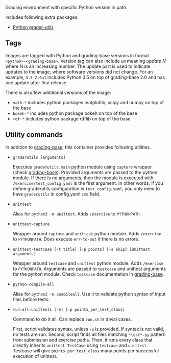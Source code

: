 Grading environment with specific Python version in path.

Includes following extra packages:

 * [Python grader-utils](https://github.com/aalto-letech/python-grader-utils)

Tags
----

Images are tagged with Python and grading-base versions in format `<python>-<grading-base>`.
Version tag can also include `uN` meaning _update N_ where N is an increasing number.
The update part is used to indicate updates to the image, where software versions did not change.
For an example, `3.5-2.0u1` includes Python 3.5 on top of grading-base 2.0 and has one update after first release.

There is also few additional versions of the image:

 * `math-*` includes python packages matplotlib, scipy and numpy on top of the base
 * `bokeh-*` includes python package bokeh on top of the base
 * `rdf-*` includes python package rdflib on top of the base


Utility commands
----------------

In addition to [grading-base](https://github.com/apluslms/grading-base), this container provides following utilities.

* `graderutils [arguments]`

    Executes `graderutils.main` python module using `capture` wrapper (check [grading-base](https://github.com/apluslms/grading-base)).
    Provided arguments are passed to the python module.
    If there is no arguments, then the module is executed with `/exercise/test_config.yaml` is the first argument.
    In other words, if you define graderutils configuration in `test_config.yaml`, you only need to have `graderutils` in config.yaml `cmd` field.

* `unittest`

    Alias for `python3 -m unittest`.
    Adds `/exercise` to `PYTHONPATH`.

* `unittest-capture`

    Wrapper around `capture` and `unittest` python module.
    Adds `/exercise` to `PYTHONPATH`.
    Does execute `err-to-out` if there is no errors.

* `unittest-testcase [-t title] [-p points] [-s skip] [unittest arguments]`

    Wrapper around `testcase` and `unittest` python module.
    Adds `/exercise` to `PYTHONPATH`.
    Arguments are passed to `testcase` and unittest arguments for the python module.
    Check `testcase` documentation in [grading-base](https://github.com/apluslms/grading-base).

* `python-compile-all`

    Alias for `python3 -m compileall`.
    Use it to validate python syntax of input files before tests.

* `run-all-unittests [-S] [-p points_per_test_class]`

    Command to do it all.
    Can replace `run.sh` in trivial cases.

    First, script validates syntax, unless `-S` is provided.
    If syntax is not valid, no tests are run.
    Second, script finds all files matching `*test*.py` pattern from submission and exercise paths.
    Then, it runs every class that directly inherits `unittest.TestCase` using `testcase` and `unittest`.
    Testcase will give `points_per_test_class` many points per successful execution of unittest.
